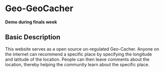 # Geo-GeoCacher

**Demo during finals week**

## Basic Description
This website serves as a open source un-regulated Geo-Cacher. Anyone on the internet can recommend a specific place by specifying the longitude and latitude of the location. People can then leave comments about the location, thereby helping the community learn about the specific place.
